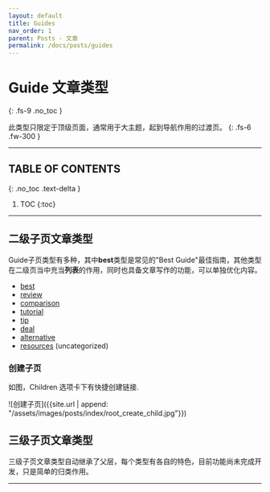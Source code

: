 ```yaml
---
layout: default
title: Guides
nav_order: 1
parent: Posts - 文章
permalink: /docs/posts/guides
---
```


# Guide 文章类型
{: .fs-9 .no_toc }

此类型只限定于顶级页面，通常用于大主题，起到导航作用的过渡页。
{: .fs-6 .fw-300 }

---

## TABLE OF CONTENTS
{: .no_toc .text-delta }

1. TOC
{:toc}

---

## 二级子页文章类型

Guide子页类型有多种，其中**best**类型是常见的"Best Guide"最佳指南，其他类型在二级页当中充当**列表**的作用，同时也具备文章写作的功能，可以单独优化内容。

- [best] 
- [review]
- [comparison]
- [tutorial]
- [tip]
- [deal]
- [alternative]
- [resources] (uncategorized)

### 创建子页

如图，Children 选项卡下有快捷创建链接.

![创建子页]({{site.url | append: "/assets/images/posts/index/root_create_child.jpg"}})


## 三级子页文章类型

三级子页文章类型自动继承了父层，每个类型有各自的特色，目前功能尚未完成开发，只是简单的归类作用。

---

[best]: /docs/posts/guides/best
[review]: /docs/posts/guides/review
[comparison]: /docs/posts/guides/comparison
[tutorial]: /docs/posts/guides/tutorial
[tip]: /docs/posts/guides/tip
[deal]: /docs/posts/guides/deal
[alternative]: /docs/posts/guides/alternative
[resources]: /docs/posts/guides/resources